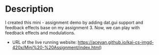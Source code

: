 # Description
I created this mini - assignment demo by adding dat.gui support and feedback effects base on my assignment 3. Now, we can play with feedback effects and modulations.
- URL of the live running website: https://aceyan.github.io/kai-cs-imgd-420x/Mini%20-%20Assignment/index.html)
